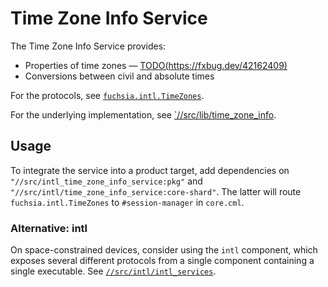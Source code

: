 # Time Zone Info Service

The Time Zone Info Service provides:

*   Properties of time zones — [TODO(https://fxbug.dev/42162409)](https://fxbug.dev/42162409)
*   Conversions between civil and absolute times

For the protocols, see
[`fuchsia.intl.TimeZones`](https://fuchsia.dev/reference/fidl/fuchsia.intl#TimeZones).

For the underlying implementation, see
[`//src/lib/time_zone_info](../../lib/intl/time_zone_info/).

## Usage

To integrate the service into a product target, add dependencies on
`"//src/intl_time_zone_info_service:pkg"` and
`"//src/intl/time_zone_info_service:core-shard"`. The latter will route
`fuchsia.intl.TimeZones` to `#session-manager` in `core.cml`.

### Alternative: intl

On space-constrained devices, consider using the `intl` component,
which exposes several different protocols from a single component containing a
single executable. See [`//src/intl/intl_services`](../intl_services/).
